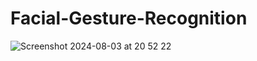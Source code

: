 # Facial-Gesture-Recognition

![Screenshot 2024-08-03 at 20 52 22](https://github.com/user-attachments/assets/1e649364-aabe-4551-a875-2906916c9bfa)

